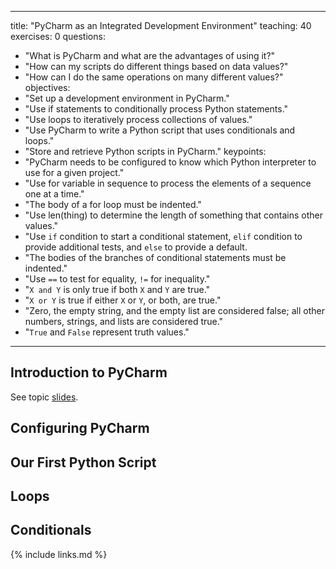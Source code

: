 ---
title: "PyCharm as an Integrated Development Environment"
teaching: 40
exercises: 0
questions:
- "What is PyCharm and what are the advantages of using it?"
- "How can my scripts do different things based on data values?"
- "How can I do the same operations on many different values?"
objectives:
- "Set up a development environment in PyCharm."
- "Use if statements to conditionally process Python statements."
- "Use loops to iteratively process collections of values."
- "Use PyCharm to write a Python script that uses conditionals and loops."
- "Store and retrieve Python scripts in PyCharm."
keypoints:
- "PyCharm needs to be configured to know which Python interpreter to use for a given project."
- "Use for variable in sequence to process the elements of a sequence one at a time."
- "The body of a for loop must be indented."
- "Use len(thing) to determine the length of something that contains other values."
- "Use `if` condition to start a conditional statement, `elif` condition to provide additional tests, and `else` to provide a default.
- "The bodies of the branches of conditional statements must be indented."
- "Use `==` to test for equality, `!=` for inequality."
- "`X and Y` is only true if both `X` and `Y` are true."
- "`X or Y` is true if either `X` or `Y`, or both, are true."
- "Zero, the empty string, and the empty list are considered false; all other numbers, strings, and lists are considered true."
- "`True` and `False` represent truth values."
-------------------------------------------

## Introduction to PyCharm

See topic [slides](../slides/06-ide-pycharm.html).


## Configuring PyCharm


## Our First Python Script



## Loops



## Conditionals



{% include links.md %}